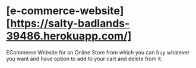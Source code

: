 # [e-commerce-website] [https://salty-badlands-39486.herokuapp.com/]
ECommerce Website for an Online Store from which you can buy whatever you want and have option to add to your cart and delete from it.
